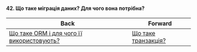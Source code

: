 #### 42. Що таке міграція даних? Для чого вона потрібна?



| Back | Forward |
|---|---|
| [Що таке ORM і для чого її використовують?](/ua/junior/database/what-is-an-orm-and-what-are-its-uses.md)  | [Що таке транзакція?](/ua/junior/database/what-is-a-transaction.md) |